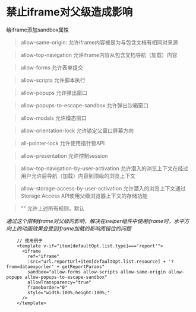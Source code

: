 # 禁止iframe对父级造成影响
给iframe添加sandbox属性  

> allow-same-origin:   允许iframe内容被是为与包含文档有相同对来源

> allow-top-navigation 允许iframe内容从包含文档导航（加载）内容

> allow-forms 允许表单提交  

> allow-scripts 允许脚本执行
 
> allow-popups 允许弹出窗口

> allow-popups-to-escape-sandbox 允许弹出沙箱窗口

> allow-modals 允许模态窗口

> allow-orientation-lock 允许锁定父窗口屏幕方向

> all-pointer-lock 允许使用指针锁API

> allow-presentation 允许控制session

> allow-top-navigation-by-user-activation 允许潜入的浏览上下文在经过用户允许后导航（加载）内容到顶级的浏览上下文

> allow-storage-access-by-user-activation 允许潜入的浏览上下文通过Storage Access API使用父级浏览器上下文的存储功能

> "" 允许上述所有规则，默认

*通过这个限制iframe对父级的影响，解决在swiper组件中使用iframe时，水平方向上的动画效果会受到iframe加载的影响而错位的问题*

```
    // 使用例子
    <template v-if="item[defaultOpt.list.type]==='report'">
      <iframe
        ref="iframe"
        :src="url.reportUrl+item[defaultOpt.list.resource] + '?from=dataexporler' + getReportParams"
        sandbox="allow-forms allow-scripts allow-same-origin allow-popups allow-popups-to-escape-sandbox"
        allowTransparency="true"
        frameborder="0"
        style="width:100%;height:100%;"
      />
    </template>

```